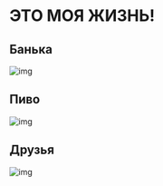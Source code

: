 # ЭТО МОЯ ЖИЗНЬ!
## Банька
![img](https://sun9-42.userapi.com/impf/BytHkaV0AtT6xx_loeyhpz8QaY2d0g5cJNttvw/ujFTWPDMk7k.jpg?size=808x1080&quality=95&sign=7e94cc611ec4a90e14328e8a999e29a6&type=album)
## Пиво
![img](https://sun9-7.userapi.com/impg/rgdEqJZrDy7LFWCv9aqhK5SvyvuT5kEiY09Z7Q/FCqF4soNdlU.jpg?size=1620x2160&quality=95&sign=36239ef5a2783f1d66fc937eaf3b8d95&type=album)
## Друзья
![img](https://sun9-79.userapi.com/impg/ukEq20msJS8PlaQlFky57KGNgO0kyFtUztjPOw/PCkVLA-Hk6o.jpg?size=2560x1920&quality=95&sign=b7766f0481f49e65bd3e0de91b6ff888&type=album)
